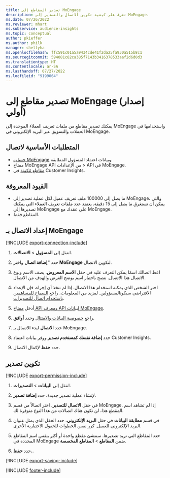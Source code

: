 ```yaml
---
title: تصدير المقاطع إلى MoEngage
description: تعرف على كيفية تكوين الاتصال والتصدير إلى MoEngage.
ms.date: 07/26/2022
ms.reviewer: mhart
ms.subservice: audience-insights
ms.topic: conceptual
author: pkieffer
ms.author: philk
manager: shellyha
ms.openlocfilehash: ffc591c01a5a9434cde41f2da25fa930a515b8c1
ms.sourcegitcommit: 594081c82ca385f7143b3416378533aaf2d6d0d3
ms.translationtype: HT
ms.contentlocale: ar-SA
ms.lasthandoff: 07/27/2022
ms.locfileid: "9199064"
---
```

# <a name="export-segments-to-moengage-preview"></a>تصدير مقاطع إلى MoEngage (إصدار أولي)

يمكنك تصدير مقاطع من ملفات تعريف العملاء الموحدة‬ إلى MoEngage واستخدامها في الحملات والتسويق عبر البريد الإلكتروني في MoEngage.

## <a name="prerequisites-for-a-connection"></a>المتطلبات الأساسية لاتصال

- [حساب MoEngage](https://www.moengage.com/) وبيانات اعتماد المسؤول المطابقة.
- مفتاح MoEngage API من الإعدادات > API في MoEngage.
- [مقاطع مُكونة](segments.md) في Customer Insights.

## <a name="known-limitations"></a>القيود المعروفة

- ما يصل إلى 100000 ملف تعريف عميل لكل عملية تصدير إلى MoEngage، والتي يمكن أن تستغرق ما يصل إلى 15 دقيقة. يعتمد عدد ملفات تعريف العملاء التي يمكنك تصديرها إلى MoEngage على عقدك مع MoEngage.
- المقاطع فقط.

## <a name="set-up-connection-to-moengage"></a>إعداد الاتصال بـ MoEngage

[!INCLUDE [export-connection-include](includes/export-connection-admn.md)]

1. انتقل إلى **المسؤول** > **الاتصالات**.

1. حدد **"إضافة اتصال** واختر **MoEngage** لتكوين الاتصال.

1. اعط اتصالك اسمًا يمكن التعرف عليه في حقل **الاسم المعروض**. يصف الاسم ونوع الاتصال هذا الاتصال. ننصح باختيار اسم يوضح الغرض والهدف من الاتصال.

1. اختر الشخص الذي يمكنه استخدام هذا الاتصال. إذا لم تتخذ أي إجراء، فإن الإعداد الافتراضي سيكونالمسؤولين. لمزيد من المعلومات، راجع [السماح للمساهمين باستخدام اتصال للتصديرات](connections.md#allow-contributors-to-use-a-connection-for-exports).

1. أدخل [مفتاح API ومعرف API لبيانات MoEngage](https://developers.moengage.com/hc/articles/4404674776724-Overview#:~:text=Navigate%20to%20Settings%20%3E%20APIs%20%3E%20DATA,ID%20Password%20%2D%20DATA%20API%20KEY).

1. راجع [خصوصية البيانات والامتثال](connections.md#data-privacy-and-compliance) وحدد **أوافق**.

1. حدد **الاتصال** لبدء الاتصال بـ MoEngage.

1. حدد **إضافة نفسك كمستخدم تصدير** ووفر بيانات اعتماد Customer Insights.

1. حدد **حفظ** لإكمال الاتصال.

## <a name="configure-an-export"></a>تكوين تصدير

[!INCLUDE [export-permission-include](includes/export-permission.md)]

1. انتقل إلى **البيانات** > **التصديرات**.

1. لإنشاء عملية تصدير جديدة، حدد **إضافة تصدير**.

1. في حقل **الاتصال للتصدير**، اختر اتصالاً من قسم MoEngage. إذا لم تشاهد اسم المقطع هذا، لن تكون هناك اتصالات من هذا النوع متوفرة لك.

1. في قسم **مطابقة البيانات** في حقل **البريد الإلكتروني**، حدد الحقل الذي يمثل عنوان البريد الإلكتروني للعميل. كرر نفس الخطوات للحقول الاختيارية الأخرى.

1. حدد المقاطع التي تريد تصديرها. سننشئ مقطع واحدة أو أكثر بنفس اسم المقاطع المحددة في MoEngage ضمن **المقاطع** > **المقاطع المخصصة**.

1. حدد **حفظ.**.

[!INCLUDE [export-saving-include](includes/export-saving.md)]

[!INCLUDE [footer-include](includes/footer-banner.md)]
